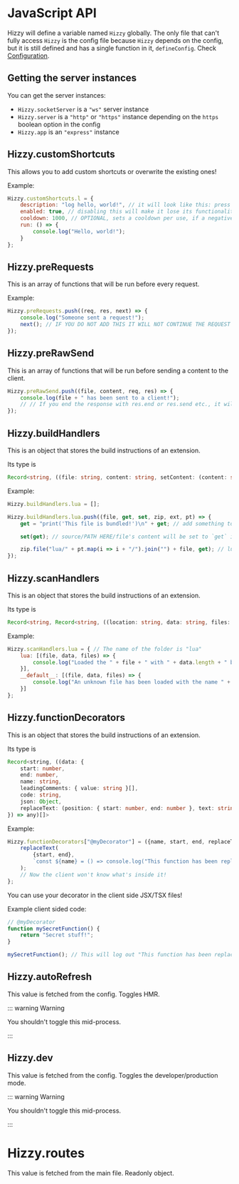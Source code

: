 # JavaScript API

Hizzy will define a variable named `Hizzy` globally. The only file that can't fully access `Hizzy` is the config file
because `Hizzy` depends on the config, but it is still defined and has a single function in it, `defineConfig`.
Check [Configuration](./config).

## Getting the server instances

You can get the server instances:

- `Hizzy.socketServer` is a `"ws"` server instance
- `Hizzy.server` is a `"http"` or `"https"` instance depending on the `https` boolean option in the config
- `Hizzy.app` is an `"express"` instance

## Hizzy.customShortcuts

This allows you to add custom shortcuts or overwrite the existing ones!

Example:

```js
Hizzy.customShortcuts.l = {
    description: "log hello, world!", // it will look like this: press l to {DESCRIPTION}
    enabled: true, // disabling this will make it lose its functionality.
    cooldown: 1000, // OPTIONAL, sets a cooldown per use, if a negative number is given it disables
    run: () => {
        console.log("Hello, world!");
    }
};
```

## Hizzy.preRequests

This is an array of functions that will be run before every request.

Example:

```js
Hizzy.preRequests.push((req, res, next) => {
    console.log("Someone sent a request!");
    next(); // IF YOU DO NOT ADD THIS IT WILL NOT CONTINUE THE REQUEST AND WON'T TRIGGER ANY ROUTES
});
```

## Hizzy.preRawSend

This is an array of functions that will be run before sending a content to the client.

```js
Hizzy.preRawSend.push((file, content, req, res) => {
    console.log(file + " has been sent to a client!");
    // // If you end the response with res.end or res.send etc., it will not send the content of the file.
});
```

## Hizzy.buildHandlers

This is an object that stores the build instructions of an extension.

Its type is

```ts
Record<string, ((file: string, content: string, setContent: (content: string) => void, zip: any, extension: string, location: string[]) => any)[]>
```

Example:

```js
Hizzy.buildHandlers.lua = [];

Hizzy.buildHandlers.lua.push((file, get, set, zip, ext, pt) => {
    get = "print('This file is bundled!')\n" + get; // add something to the beginning of the file

    set(get); // source/PATH HERE/file's content will be set to `get` in the zip.

    zip.file("lua/" + pt.map(i => i + "/").join("") + file, get); // lua/PATH HERE/file's content will be set to `get` in the zip.
});
```

## Hizzy.scanHandlers

This is an object that stores the build instructions of an extension.

Its type is

```ts
Record<string, Record<string, ((location: string, data: string, files: Record<string, string>) => any)[]>>
```

Example:

```js
Hizzy.scanHandlers.lua = { // The name of the folder is "lua"
    lua: [(file, data, files) => {
        console.log("Loaded the " + file + " with " + data.length + " bytes!");
    }],
    __default__: [(file, data, files) => {
        console.log("An unknown file has been loaded with the name " + file + " in the lua folder!");
    }]
};
```

## Hizzy.functionDecorators

This is an object that stores the build instructions of an extension.

Its type is

```ts
Record<string, ((data: {
    start: number,
    end: number,
    name: string,
    leadingComments: { value: string }[],
    code: string,
    json: Object,
    replaceText: (position: { start: number, end: number }, text: string) => void
}) => any)[]>
```

Example:

```js
Hizzy.functionDecorators["@myDecorator"] = ({name, start, end, replaceText}) => {
    replaceText(
        {start, end},
        `const ${name} = () => console.log("This function has been replaced!");`
    );
    // Now the client won't know what's inside it!
};
```

You can use your decorator in the client side JSX/TSX files!

Example client sided code:

```jsx
// @myDecorator
function mySecretFunction() {
    return "Secret stuff!";
}

mySecretFunction(); // This will log out "This function has been replaced!"
```

## Hizzy.autoRefresh

This value is fetched from the config. Toggles HMR.

::: warning Warning

You shouldn't toggle this mid-process.

:::

## Hizzy.dev

This value is fetched from the config. Toggles the developer/production mode.

::: warning Warning

You shouldn't toggle this mid-process.

:::

# Hizzy.routes

This value is fetched from the main file. Readonly object.